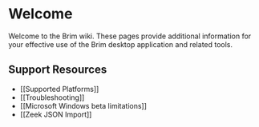 # Welcome

Welcome to the Brim wiki. These pages provide additional information for your
effective use of the Brim desktop application and related tools.

## Support Resources
* [[Supported Platforms]]
* [[Troubleshooting]]
* [[Microsoft Windows beta limitations]]
* [[Zeek JSON Import]]
